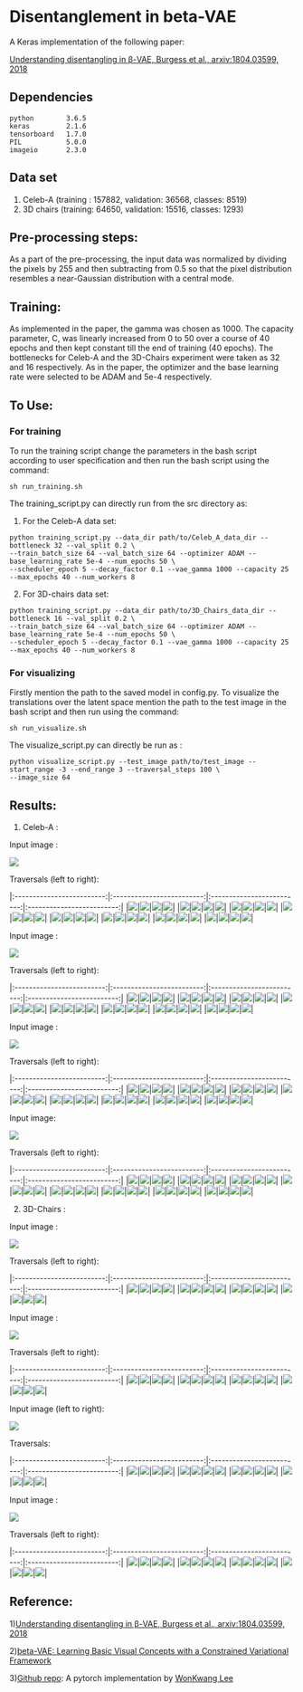 # Disentanglement in beta-VAE

A Keras implementation of the following paper:
 
[Understanding disentangling in β-VAE, Burgess et al., arxiv:1804.03599, 2018](https://arxiv.org/abs/1804.03599)

## Dependencies
 ```
python        3.6.5
keras         2.1.6
tensorboard   1.7.0
PIL           5.0.0
imageio       2.3.0
```
## Data set
1) Celeb-A (training : 157882, validation: 36568, classes: 8519)
2) 3D chairs (training: 64650, validation: 15516, classes: 1293)

## Pre-processing steps:
As a part of the pre-processing, the input data
was normalized by dividing the pixels by 255 and then subtracting from 0.5 so that the pixel distribution resembles a
near-Gaussian distribution with a central mode.

## Training:
As implemented in the paper, the gamma was chosen as 1000. The capacity parameter, C, was linearly increased from 0 to
50 over a course of 40 epochs and then kept constant till the end of training (40 epochs). The bottlenecks for Celeb-A and 
the 3D-Chairs experiment were taken as 32 and 16 respectively. As in the paper, the optimizer and the base learning rate 
were selected to be ADAM and 5e-4 respectively.
 
## To Use:
### For training
To run the training script change the parameters in the bash script according to user specification and then 
run the bash script using the command:
```
sh run_training.sh 
```
The training_script.py can directly run from the src directory as:

1) For the Celeb-A data set:
```
python training_script.py --data_dir path/to/Celeb_A_data_dir --bottleneck 32 --val_split 0.2 \
--train_batch_size 64 --val_batch_size 64 --optimizer ADAM --base_learning_rate 5e-4 --num_epochs 50 \
--scheduler_epoch 5 --decay_factor 0.1 --vae_gamma 1000 --capacity 25 --max_epochs 40 --num_workers 8 
```
2) For 3D-chairs data set:

```
python training_script.py --data_dir path/to/3D_Chairs_data_dir --bottleneck 16 --val_split 0.2 \
--train_batch_size 64 --val_batch_size 64 --optimizer ADAM --base_learning_rate 5e-4 --num_epochs 50 \
--scheduler_epoch 5 --decay_factor 0.1 --vae_gamma 1000 --capacity 25 --max_epochs 40 --num_workers 8
```
### For visualizing 
Firstly mention the path to the saved model in config.py. To visualize the translations over the latent space 
mention the path to the test image in the bash script and then run using the command:

```
sh run_visualize.sh
```
The visualize_script.py can directly be run as :

```
python visualize_script.py --test_image path/to/test_image --start_range -3 --end_range 3 --traversal_steps 100 \
--image_size 64
```

## Results:

1) Celeb-A :

Input image : 

![](test_images/Celeb_A/celeba_test_1.jpg)

Traversals (left to right):

|:-------------------------:|:-------------------------:|:-------------------------:|:-------------------------:|
|![](test_images/Celeb_A/celeba_test_1.jpg)|![](test_images/Celeb_A/celeba_test_1.jpg)|![](test_images/Celeb_A/celeba_test_1.jpg)|![](test_images/Celeb_A/celeba_test_1.jpg)|
|![](test_images/Celeb_A/celeba_test_1.jpg)|![](test_images/Celeb_A/celeba_test_1.jpg)|![](test_images/Celeb_A/celeba_test_1.jpg)|![](test_images/Celeb_A/celeba_test_1.jpg)|
|![](test_images/Celeb_A/celeba_test_1.jpg)|![](test_images/Celeb_A/celeba_test_1.jpg)|![](test_images/Celeb_A/celeba_test_1.jpg)|![](test_images/Celeb_A/celeba_test_1.jpg)|
|![](test_images/Celeb_A/celeba_test_1.jpg)|![](test_images/Celeb_A/celeba_test_1.jpg)|![](test_images/Celeb_A/celeba_test_1.jpg)|![](test_images/Celeb_A/celeba_test_1.jpg)|
|![](test_images/Celeb_A/celeba_test_1.jpg)|![](test_images/Celeb_A/celeba_test_1.jpg)|![](test_images/Celeb_A/celeba_test_1.jpg)|![](test_images/Celeb_A/celeba_test_1.jpg)|
|![](test_images/Celeb_A/celeba_test_1.jpg)|![](test_images/Celeb_A/celeba_test_1.jpg)|![](test_images/Celeb_A/celeba_test_1.jpg)|![](test_images/Celeb_A/celeba_test_1.jpg)|
|![](test_images/Celeb_A/celeba_test_1.jpg)|![](test_images/Celeb_A/celeba_test_1.jpg)|![](test_images/Celeb_A/celeba_test_1.jpg)|![](test_images/Celeb_A/celeba_test_1.jpg)|
|![](test_images/Celeb_A/celeba_test_1.jpg)|![](test_images/Celeb_A/celeba_test_1.jpg)|![](test_images/Celeb_A/celeba_test_1.jpg)|![](test_images/Celeb_A/celeba_test_1.jpg)|

Input image : 

![](test_images/Celeb_A/celeba_test_2.jpg)

Traversals (left to right):

|:-------------------------:|:-------------------------:|:-------------------------:|:-------------------------:|
|![](test_images/Celeb_A/celeba_test_1.jpg)|![](test_images/Celeb_A/celeba_test_1.jpg)|![](test_images/Celeb_A/celeba_test_1.jpg)|![](test_images/Celeb_A/celeba_test_1.jpg)|
|![](test_images/Celeb_A/celeba_test_1.jpg)|![](test_images/Celeb_A/celeba_test_1.jpg)|![](test_images/Celeb_A/celeba_test_1.jpg)|![](test_images/Celeb_A/celeba_test_1.jpg)|
|![](test_images/Celeb_A/celeba_test_1.jpg)|![](test_images/Celeb_A/celeba_test_1.jpg)|![](test_images/Celeb_A/celeba_test_1.jpg)|![](test_images/Celeb_A/celeba_test_1.jpg)|
|![](test_images/Celeb_A/celeba_test_1.jpg)|![](test_images/Celeb_A/celeba_test_1.jpg)|![](test_images/Celeb_A/celeba_test_1.jpg)|![](test_images/Celeb_A/celeba_test_1.jpg)|
|![](test_images/Celeb_A/celeba_test_1.jpg)|![](test_images/Celeb_A/celeba_test_1.jpg)|![](test_images/Celeb_A/celeba_test_1.jpg)|![](test_images/Celeb_A/celeba_test_1.jpg)|
|![](test_images/Celeb_A/celeba_test_1.jpg)|![](test_images/Celeb_A/celeba_test_1.jpg)|![](test_images/Celeb_A/celeba_test_1.jpg)|![](test_images/Celeb_A/celeba_test_1.jpg)|
|![](test_images/Celeb_A/celeba_test_1.jpg)|![](test_images/Celeb_A/celeba_test_1.jpg)|![](test_images/Celeb_A/celeba_test_1.jpg)|![](test_images/Celeb_A/celeba_test_1.jpg)|
|![](test_images/Celeb_A/celeba_test_1.jpg)|![](test_images/Celeb_A/celeba_test_1.jpg)|![](test_images/Celeb_A/celeba_test_1.jpg)|![](test_images/Celeb_A/celeba_test_1.jpg)|

Input image : 

![](test_images/Celeb_A/celeba_test_3.jpg)

Traversals (left to right):

|:-------------------------:|:-------------------------:|:-------------------------:|:-------------------------:|
|![](test_images/Celeb_A/celeba_test_1.jpg)|![](test_images/Celeb_A/celeba_test_1.jpg)|![](test_images/Celeb_A/celeba_test_1.jpg)|![](test_images/Celeb_A/celeba_test_1.jpg)|
|![](test_images/Celeb_A/celeba_test_1.jpg)|![](test_images/Celeb_A/celeba_test_1.jpg)|![](test_images/Celeb_A/celeba_test_1.jpg)|![](test_images/Celeb_A/celeba_test_1.jpg)|
|![](test_images/Celeb_A/celeba_test_1.jpg)|![](test_images/Celeb_A/celeba_test_1.jpg)|![](test_images/Celeb_A/celeba_test_1.jpg)|![](test_images/Celeb_A/celeba_test_1.jpg)|
|![](test_images/Celeb_A/celeba_test_1.jpg)|![](test_images/Celeb_A/celeba_test_1.jpg)|![](test_images/Celeb_A/celeba_test_1.jpg)|![](test_images/Celeb_A/celeba_test_1.jpg)|
|![](test_images/Celeb_A/celeba_test_1.jpg)|![](test_images/Celeb_A/celeba_test_1.jpg)|![](test_images/Celeb_A/celeba_test_1.jpg)|![](test_images/Celeb_A/celeba_test_1.jpg)|
|![](test_images/Celeb_A/celeba_test_1.jpg)|![](test_images/Celeb_A/celeba_test_1.jpg)|![](test_images/Celeb_A/celeba_test_1.jpg)|![](test_images/Celeb_A/celeba_test_1.jpg)|
|![](test_images/Celeb_A/celeba_test_1.jpg)|![](test_images/Celeb_A/celeba_test_1.jpg)|![](test_images/Celeb_A/celeba_test_1.jpg)|![](test_images/Celeb_A/celeba_test_1.jpg)|
|![](test_images/Celeb_A/celeba_test_1.jpg)|![](test_images/Celeb_A/celeba_test_1.jpg)|![](test_images/Celeb_A/celeba_test_1.jpg)|![](test_images/Celeb_A/celeba_test_1.jpg)|

Input image: 

![](test_images/Celeb_A/celeba_test_4.jpg)

Traversals (left to right):

|:-------------------------:|:-------------------------:|:-------------------------:|:-------------------------:|
|![](test_images/Celeb_A/celeba_test_1.jpg)|![](test_images/Celeb_A/celeba_test_1.jpg)|![](test_images/Celeb_A/celeba_test_1.jpg)|![](test_images/Celeb_A/celeba_test_1.jpg)|
|![](test_images/Celeb_A/celeba_test_1.jpg)|![](test_images/Celeb_A/celeba_test_1.jpg)|![](test_images/Celeb_A/celeba_test_1.jpg)|![](test_images/Celeb_A/celeba_test_1.jpg)|
|![](test_images/Celeb_A/celeba_test_1.jpg)|![](test_images/Celeb_A/celeba_test_1.jpg)|![](test_images/Celeb_A/celeba_test_1.jpg)|![](test_images/Celeb_A/celeba_test_1.jpg)|
|![](test_images/Celeb_A/celeba_test_1.jpg)|![](test_images/Celeb_A/celeba_test_1.jpg)|![](test_images/Celeb_A/celeba_test_1.jpg)|![](test_images/Celeb_A/celeba_test_1.jpg)|
|![](test_images/Celeb_A/celeba_test_1.jpg)|![](test_images/Celeb_A/celeba_test_1.jpg)|![](test_images/Celeb_A/celeba_test_1.jpg)|![](test_images/Celeb_A/celeba_test_1.jpg)|
|![](test_images/Celeb_A/celeba_test_1.jpg)|![](test_images/Celeb_A/celeba_test_1.jpg)|![](test_images/Celeb_A/celeba_test_1.jpg)|![](test_images/Celeb_A/celeba_test_1.jpg)|
|![](test_images/Celeb_A/celeba_test_1.jpg)|![](test_images/Celeb_A/celeba_test_1.jpg)|![](test_images/Celeb_A/celeba_test_1.jpg)|![](test_images/Celeb_A/celeba_test_1.jpg)|
|![](test_images/Celeb_A/celeba_test_1.jpg)|![](test_images/Celeb_A/celeba_test_1.jpg)|![](test_images/Celeb_A/celeba_test_1.jpg)|![](test_images/Celeb_A/celeba_test_1.jpg)|

2) 3D-Chairs :

Input image : 

![](test_images/3D_Chairs/3dchairs_test_1.png)

Traversals (left to right):

|:-------------------------:|:-------------------------:|:-------------------------:|:-------------------------:|
|![](generated_gifs/3dchairs_test_1/z_1.gif)|![](generated_gifs/3dchairs_test_1/z_2.gif)|![](generated_gifs/3dchairs_test_1/z_3.gif)|![](generated_gifs/3dchairs_test_1/z_4.gif)|
|![](generated_gifs/3dchairs_test_1/z_5.gif)|![](generated_gifs/3dchairs_test_1/z_6.gif)|![](generated_gifs/3dchairs_test_1/z_7.gif)|![](generated_gifs/3dchairs_test_1/z_8.gif)|
|![](generated_gifs/3dchairs_test_1/z_9.gif)|![](generated_gifs/3dchairs_test_1/z_10.gif)|![](generated_gifs/3dchairs_test_1/z_11.gif)|![](generated_gifs/3dchairs_test_1/z_12.gif)|
|![](generated_gifs/3dchairs_test_1/z_13.gif)|![](generated_gifs/3dchairs_test_1/z_14.gif)|![](generated_gifs/3dchairs_test_1/z_15.gif)|![](generated_gifs/3dchairs_test_1/z_16.gif)|

Input image : 

![](test_images/3D_Chairs/3dchairs_test_2.png)

Traversals (left to right): 

|:-------------------------:|:-------------------------:|:-------------------------:|:-------------------------:|
|![](generated_gifs/3dchairs_test_2/z_1.gif)|![](generated_gifs/3dchairs_test_2/z_2.gif)|![](generated_gifs/3dchairs_test_2/z_3.gif)|![](generated_gifs/3dchairs_test_2/z_4.gif)|
|![](generated_gifs/3dchairs_test_2/z_5.gif)|![](generated_gifs/3dchairs_test_2/z_6.gif)|![](generated_gifs/3dchairs_test_2/z_7.gif)|![](generated_gifs/3dchairs_test_2/z_8.gif)|
|![](generated_gifs/3dchairs_test_2/z_9.gif)|![](generated_gifs/3dchairs_test_2/z_10.gif)|![](generated_gifs/3dchairs_test_2/z_11.gif)|![](generated_gifs/3dchairs_test_2/z_12.gif)|
|![](generated_gifs/3dchairs_test_2/z_13.gif)|![](generated_gifs/3dchairs_test_2/z_14.gif)|![](generated_gifs/3dchairs_test_2/z_15.gif)|![](generated_gifs/3dchairs_test_2/z_16.gif)|

Input image (left to right): 

![](test_images/3D_Chairs/3dchairs_test_3.png)

Traversals: 

|:-------------------------:|:-------------------------:|:-------------------------:|:-------------------------:|
|![](generated_gifs/3dchairs_test_3/z_1.gif)|![](generated_gifs/3dchairs_test_3/z_2.gif)|![](generated_gifs/3dchairs_test_3/z_3.gif)|![](generated_gifs/3dchairs_test_3/z_4.gif)|
|![](generated_gifs/3dchairs_test_3/z_5.gif)|![](generated_gifs/3dchairs_test_3/z_6.gif)|![](generated_gifs/3dchairs_test_3/z_7.gif)|![](generated_gifs/3dchairs_test_3/z_8.gif)|
|![](generated_gifs/3dchairs_test_3/z_9.gif)|![](generated_gifs/3dchairs_test_3/z_10.gif)|![](generated_gifs/3dchairs_test_3/z_11.gif)|![](generated_gifs/3dchairs_test_3/z_12.gif)|
|![](generated_gifs/3dchairs_test_3/z_13.gif)|![](generated_gifs/3dchairs_test_3/z_14.gif)|![](generated_gifs/3dchairs_test_3/z_15.gif)|![](generated_gifs/3dchairs_test_3/z_16.gif)|

Input image : 

![](test_images/3D_Chairs/3dchairs_test_4.png)

Traversals (left to right): 

|:-------------------------:|:-------------------------:|:-------------------------:|:-------------------------:|
|![](generated_gifs/3dchairs_test_4/z_1.gif)|![](generated_gifs/3dchairs_test_4/z_2.gif)|![](generated_gifs/3dchairs_test_4/z_3.gif)|![](generated_gifs/3dchairs_test_4/z_4.gif)|
|![](generated_gifs/3dchairs_test_4/z_5.gif)|![](generated_gifs/3dchairs_test_4/z_6.gif)|![](generated_gifs/3dchairs_test_4/z_7.gif)|![](generated_gifs/3dchairs_test_4/z_8.gif)|
|![](generated_gifs/3dchairs_test_4/z_9.gif)|![](generated_gifs/3dchairs_test_4/z_10.gif)|![](generated_gifs/3dchairs_test_4/z_11.gif)|![](generated_gifs/3dchairs_test_4/z_12.gif)|
|![](generated_gifs/3dchairs_test_4/z_13.gif)|![](generated_gifs/3dchairs_test_4/z_14.gif)|![](generated_gifs/3dchairs_test_4/z_15.gif)|![](generated_gifs/3dchairs_test_4/z_16.gif)|

## Reference:
1)[Understanding disentangling in β-VAE, Burgess et al., arxiv:1804.03599, 2018](https://arxiv.org/abs/1804.03599)

2)[beta-VAE: Learning Basic Visual Concepts with a Constrained Variational Framework ](https://openreview.net/forum?id=Sy2fzU9gl)

3)[Github repo](https://github.com/1Konny/Beta-VAE): A pytorch implementation by [WonKwang Lee](https://github.com/1Konny)
